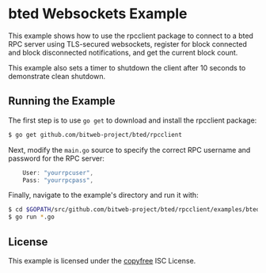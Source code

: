 bted Websockets Example
=======================

This example shows how to use the rpcclient package to connect to a bted RPC
server using TLS-secured websockets, register for block connected and block
disconnected notifications, and get the current block count.

This example also sets a timer to shutdown the client after 10 seconds to
demonstrate clean shutdown.

## Running the Example

The first step is to use `go get` to download and install the rpcclient package:

```bash
$ go get github.com/bitweb-project/bted/rpcclient
```

Next, modify the `main.go` source to specify the correct RPC username and
password for the RPC server:

```Go
	User: "yourrpcuser",
	Pass: "yourrpcpass",
```

Finally, navigate to the example's directory and run it with:

```bash
$ cd $GOPATH/src/github.com/bitweb-project/bted/rpcclient/examples/btedwebsockets
$ go run *.go
```

## License

This example is licensed under the [copyfree](http://copyfree.org) ISC License.
